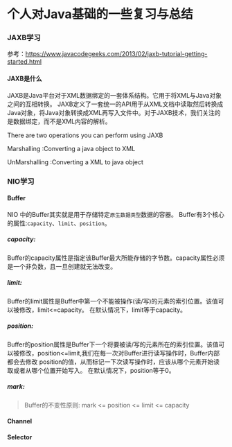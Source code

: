 # 个人对Java基础的一些复习与总结


### JAXB学习
参考：https://www.javacodegeeks.com/2013/02/jaxb-tutorial-getting-started.html
#### JAXB是什么
JAXB是Java平台对于XML数据绑定的一套体系结构。它用于将XML与Java对象之间的互相转换。
JAXB定义了一套统一的API用于从XML文档中读取然后转换成Java对象，将Java对象转换成XML再写入文件中。对于JAXB技术，我们关注的是数据绑定，而不是XML内容的解析。

There are two operations you can perform using JAXB

Marshalling :Converting a java object to XML

UnMarshalling :Converting a XML to java object


### NIO学习

#### Buffer
NIO 中的Buffer其实就是用于存储特定`原生数据类型`数据的容器。
Buffer有3个核心的属性:`capacity`、`limit`、`position`。

##### capacity:
Buffer的capacity属性是指定该Buffer最大所能存储的字节数。capacity属性必须是一个非负数，且一旦创建就无法改变。

##### limit:
Buffer的limit属性是Buffer中第一个不能被操作(读/写)的元素的索引位置。该值可以被修改，limit<=capacity。
在默认情况下，limit等于capacity。

##### position:
Buffer的position属性是Buffer下一个将要被读/写的元素所在的索引位置。该值可以被修改，position<=limit,我们在每一次对Buffer进行读写操作时，Buffer内部都会去修改
position的值，从而标记一下次读写操作时，应该从哪个元素开始读取或者从哪个位置开始写入。
在默认情况下，position等于0。

##### mark:


> Buffer的不变性原则: mark <= position <= limit <= capacity



#### Channel

#### Selector